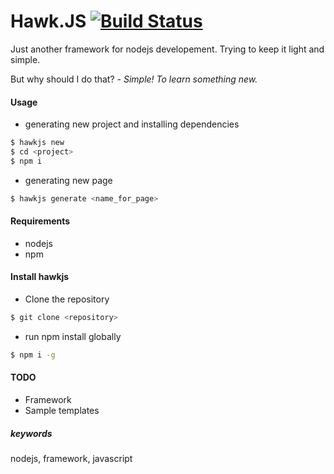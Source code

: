 # Hawk.JS [![Build Status](https://travis-ci.org/haapseem/hawkjs.svg?branch=master)](https://travis-ci.org/haapseem/hawkjs)

Just another framework for nodejs developement.
Trying to keep it light and simple.

But why should I do that? *- Simple! To learn something new.*

#### Usage
- generating new project and installing dependencies
```bash
$ hawkjs new
$ cd <project>
$ npm i
```
- generating new page
```bash
$ hawkjs generate <name_for_page>
```

#### Requirements
- nodejs
- npm

#### Install hawkjs
- Clone the repository
```bash
$ git clone <repository>
```
- run npm install globally
```bash
$ npm i -g
```

#### TODO
- Framework
- Sample templates


##### keywords
nodejs, framework, javascript
